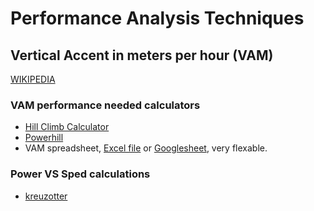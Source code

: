 # Performance Analysis Techniques

## Vertical Accent in meters per hour (VAM)
[WIKIPEDIA](https://en.wikipedia.org/wiki/VAM_(bicycling))

### VAM performance needed calculators
- [Hill Climb Calculator](https://www.broleur.com/hill-climb-calculator/)
- [Powerhill](http://www.wolfgang-menn.de/powerhill.htm)
- VAM spreadsheet, [Excel file](./software/ClimbbyWatts.xlsx) or [Googlesheet](https://docs.google.com/spreadsheets/d/1g2T-w1-KbahaAk7T52RCF9KYeuOKjziuY3DXG_pIILY/edit?usp=sharing), very flexable.

### Power VS Sped calculations
- [kreuzotter](http://www.kreuzotter.de/english/espeed.htm)

